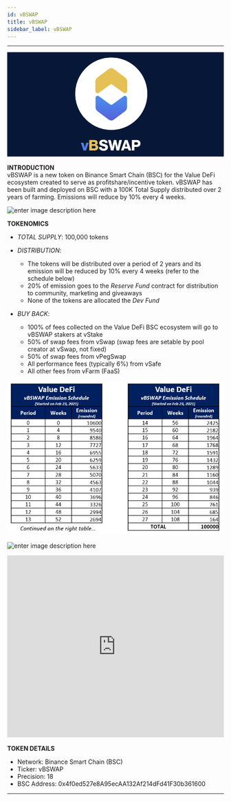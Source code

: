 ```yaml
---
id: vBSWAP
title: vBSWAP
sidebar_label: vBSWAP
---
```


---

![vbswap](img/vbswap2.png)

**INTRODUCTION**  
vBSWAP is a new token on Binance Smart Chain (BSC) for the Value DeFi ecosystem created to serve as profitshare/incentive token. vBSWAP has been built and deployed on BSC with a 100K Total Supply distributed over 2 years of farming. Emissions will reduce by 10% every 4 weeks.

![enter image description here](https://miro.medium.com/max/700/1*a81g73R8alhkV0TL9CPsng.png)  
  
**TOKENOMICS**
  - _TOTAL SUPPLY_: 100,000 tokens

  - _DISTRIBUTION_:  
      - The tokens will be distributed over a period of 2 years and its emission will be reduced by 10% every 4 weeks (refer to the schedule below)  
      - 20% of emission goes to the _Reserve Fund_ contract for distribution to community, marketing and giveaways  
      - None of the tokens are allocated the _Dev Fund_  

  - _BUY BACK_:  
      - 100% of fees collected on the Value DeFi BSC ecosystem will go to vBSWAP stakers at vStake    
      - 50% of swap fees from vSwap (swap fees are setable by pool creator at vSwap, not fixed)  
      - 50% of swap fees from vPegSwap  
      - All performance fees (typically 6%) from vSafe  
      - All other fees from vFarm (FaaS)  
  
![vbswap](img/vbswapdistribution.png)

![enter image description here](https://miro.medium.com/max/700/1*a81g73R8alhkV0TL9CPsng.png)  

<iframe width="100%" height="422" src="https://www.youtube.com/embed/Y1q0AaosfFY" title="YouTube video player" frameborder="0" allow="accelerometer; autoplay; clipboard-write; encrypted-media; gyroscope; picture-in-picture" allowfullscreen></iframe>

**TOKEN DETAILS**  
  - Network: Binance Smart Chain (BSC)  
  - Ticker: vBSWAP  
  - Precision: 18  
  - BSC Address: 0x4f0ed527e8A95ecAA132Af214dFd41F30b361600  

---
